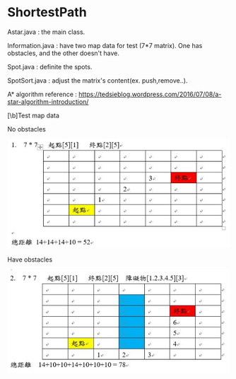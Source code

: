 # ShortestPath

Astar.java : the main class.

Information.java : have two map data for test (7*7 matrix). One has obstacles, and the other doesn't have.

Spot.java : definite the spots.

SpotSort.java : adjust the matrix's content(ex. push,remove..).

A* algorithm reference : https://tedsieblog.wordpress.com/2016/07/08/a-star-algorithm-introduction/



[\b]Test map data

No obstacles





![image](https://github.com/codingx-2019-team4/ShortestPath/blob/master/test%20map/7x7map_1.JPG)

Have obstacles





![image](https://github.com/codingx-2019-team4/ShortestPath/blob/master/test%20map/7x7map_2.JPG)

